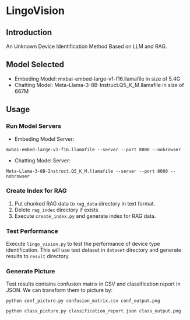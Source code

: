 # LingoVision

## Introduction

An Unknown Device Identification Method Based on LLM and RAG.

## Model Selected

* Embeding Model: mxbai-embed-large-v1-f16.llamafile in size of 5.4G
* Chatting Model: Meta-Llama-3-8B-Instruct.Q5_K_M.llamafile in size of 667M

## Usage

### Run Model Servers

* Embeding Model Server:

```
mxbai-embed-large-v1-f16.llamafile --server --port 8080 --nobrowser
```

* Chatting Model Server:

```
Meta-Llama-3-8B-Instruct.Q5_K_M.llamafile --server --port 8080 --nobrowser
```

### Create Index for RAG

1. Put chunked RAG data to `rag_data` directory in text format.
2. Delete `rag_index` directory if exists.
3. Execute `create_index.py` and generate index for RAG data.

### Test Performance

Execute `lingo_vision.py` to test the performance of device type identification. This will use test dataset in `dataset` directory and generate results to `result` directory.

### Generate Picture

Test results contains confusion matrix in CSV and classification report in JSON. We can transform them to picture by:

```
python conf_picture.py confusion_matrix.csv conf_output.png
```

```
python class_picture.py classification_report.json class_output.png
```
